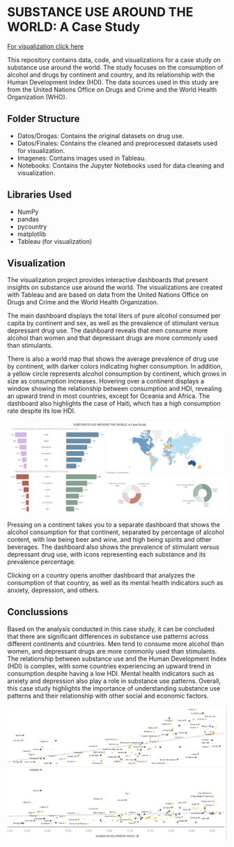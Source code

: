 # SUBSTANCE USE AROUND THE WORLD: A Case Study
[For visualization click here](https://public.tableau.com/app/profile/ana6985/viz/AnalisisconsumodrogasyalcoholFinal2/Dash_world?publish=yes)

This repository contains data, code, and visualizations for a case study on substance use around the world. The study focuses on the consumption of alcohol and drugs by continent and country, and its relationship with the Human Development Index (HDI). The data sources used in this study are from the United Nations Office on Drugs and Crime and the World Health Organization (WHO).

## Folder Structure
- Datos/Drogas: Contains the original datasets on drug use.
- Datos/Finales: Contains the cleaned and preprocessed datasets used for visualization.
- Imagenes: Contains images used in Tableau.
- Notebooks: Contains the Jupyter Notebooks used for data cleaning and visualization.

## Libraries Used
- NumPy
- pandas
- pycountry
- matplotlib
- Tableau (for visualization)

## Visualization
The visualization project provides interactive dashboards that present insights on substance use around the world. The visualizations are created with Tableau and are based on data from the United Nations Office on Drugs and Crime and the World Health Organization.

The main dashboard displays the total liters of pure alcohol consumed per capita by continent and sex, as well as the prevalence of stimulant versus depressant drug use. The dashboard reveals that men consume more alcohol than women and that depressant drugs are more commonly used than stimulants.

There is also a world map that shows the average prevalence of drug use by continent, with darker colors indicating higher consumption. In addition, a yellow circle represents alcohol consumption by continent, which grows in size as consumption increases. Hovering over a continent displays a window showing the relationship between consumption and HDI, revealing an upward trend in most countries, except for Oceania and Africa. The dashboard also highlights the case of Haiti, which has a high consumption rate despite its low HDI.


![Dashboard1](Imagenes/Tableau/First%20Dashboard.jpg)


Pressing on a continent takes you to a separate dashboard that shows the alcohol consumption for that continent, separated by percentage of alcohol content, with low being beer and wine, and high being spirits and other beverages. The dashboard also shows the prevalence of stimulant versus depressant drug use, with icons representing each substance and its prevalence percentage.

Clicking on a country opens another dashboard that analyzes the consumption of that country, as well as its mental health indicators such as anxiety, depression, and others.







## Conclussions
Based on the analysis conducted in this case study, it can be concluded that there are significant differences in substance use patterns across different continents and countries. Men tend to consume more alcohol than women, and depressant drugs are more commonly used than stimulants. The relationship between substance use and the Human Development Index (HDI) is complex, with some countries experiencing an upward trend in consumption despite having a low HDI. Mental health indicators such as anxiety and depression also play a role in substance use patterns. Overall, this case study highlights the importance of understanding substance use patterns and their relationship with other social and economic factors.

![HDO](Imagenes/Tableau/hdi.jpg)